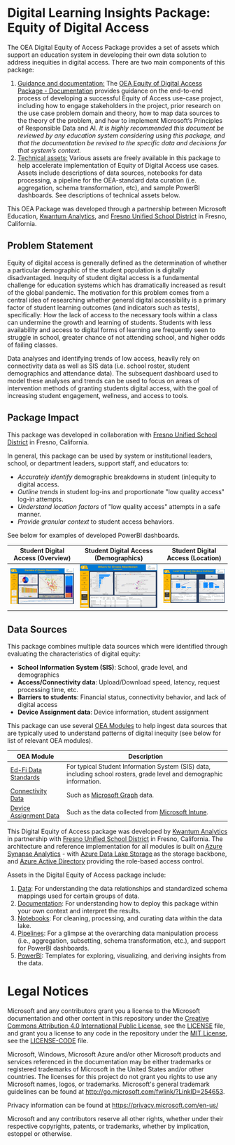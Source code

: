 # Digital Learning Insights Package: Equity of Digital Access
The OEA Digital Equity of Access Package provides a set of assets which support an education system in developing their own data solution to address inequities in digital access. There are two main components of this package:

1. <ins>Guidance and documentation:</ins> The [OEA Equity of Digital Access Package - Documentation](https://github.com/cviddenKwantum/oea-digital-learning-insights/blob/69dc247874cdec4aeac389a54d38d99d112e9a92/Digital_Equity_of_Access/docs/OEA%20Digital%20Learning%20Package%20-%20Access%20Use%20Case.pdf) provides guidance on the end-to-end process of developing a successful Equity of Access use-case project, including how to engage stakeholders in the project, prior research on the use case problem domain and theory, how to map data sources to the theory of the problem, and how to implement Microsoft’s Principles of Responsible Data and AI. <em> It is highly recommended this document be reviewed by any education system considering using this package, and that the documentation be revised to the specific data and decisions for that system’s context. </em>
2. <ins>Technical assets:</ins> Various assets are freely available in this package to help accelerate implementation of Equity of Digital Access use cases. Assets include descriptions of data sources, notebooks for data processing, a pipeline for the OEA-standard data curation (i.e. aggregation, schema transformation, etc), and sample PowerBI dashboards. See descriptions of technical assets below.

This OEA Package was developed through a partnership between Microsoft Education, [Kwantum Analytics](https://www.kwantumanalytics.com/), and [Fresno Unified School District](https://www.fresnounified.org/) in Fresno, California.

## Problem Statement

Equity of digital access is generally defined as the determination of whether a particular demographic of the student population is digitally disadvantaged. Inequity of student digital access is a fundamental challenge for education systems which has dramatically increased as result of the global pandemic. The motivation for this problem comes from a central idea of researching whether general digital accessibility is a primary factor of student learning outcomes (and indicators such as tests), specifically: How the lack of access to the necessary tools within a class can undermine the growth and learning of students. Students with less availability and access to digital forms of learning are frequently seen to struggle in school, greater chance of not attending school, and higher odds of failing classes. 

Data analyses and identifying trends of low access, heavily rely on connectivity data as well as SIS data (i.e. school roster, student demographics and attendance data). The subsequent dashboard used to model these analyses and trends can be used to focus on areas of intervention methods of granting students digital access, with the goal of increasing student engagement, wellness, and access to tools.

## Package Impact

This package was developed in collaboration with [Fresno Unified School District](https://www.fresnounified.org/) in Fresno, California. 

In general, this package can be used by system or institutional leaders, school, or department leaders, support staff, and educators to:
 - <em>Accurately identify</em> demographic breakdowns in student (in)equity to digital access.
 - <em>Outline trends</em> in student log-ins and proportionate "low quality access" log-in attempts. 
 - <em>Understand location factors</em> of "low quality access" attempts in a safe manner.
 - <em>Provide granular context</em> to student access behaviors.

See below for examples of developed PowerBI dashboards.

Student Digital Access (Overview)  | Student Digital Access (Demographics) | Student Digital Access (Location)
:-------------------------:|:-------------------------:|:-------------------------:
![](https://github.com/cstohlmann/oea-at-risk-package/blob/main/Chronic_Absenteeism/docs/images/Chronic%20Absenteeism%20Dashboard%20Overview.png)  |  ![](https://github.com/cstohlmann/oea-at-risk-package/blob/main/Chronic_Absenteeism/docs/images/Chronic%20Absenteeism%20Drivers%20Dashboard.png) | ![](https://github.com/cstohlmann/oea-at-risk-package/blob/main/Chronic_Absenteeism/docs/images/Chronic%20Absenteeism%20Social%20Worker%20Dashboard.png)

## Data Sources

This package combines multiple data sources which were identified through evaluating the characteristics of digital equity: 
* <strong>School Information System (SIS)</strong>: School, grade level, and demographics
* <strong>Access/Connectivity data</strong>: Upload/Download speed, latency, request processing time, etc.
* <strong>Barriers to students</strong>: Financial status, connectivity behavior, and lack of digital access
* <strong>Device Assignment data</strong>: Device information, student assignment


This package can use several [OEA Modules](https://github.com/microsoft/OpenEduAnalytics/tree/main/modules) to help ingest data sources that are typically used to understand patterns of digital inequity (see below for list of relevant OEA modules).  

| OEA Module | Description |
| --- | --- |
| [Ed-Fi Data Standards](https://github.com/microsoft/OpenEduAnalytics/tree/main/modules/Education_Data_Standards/Ed-Fi) | For typical Student Information System (SIS) data, including school rosters, grade level and demographic information. |
| [Connectivity Data](https://github.com/microsoft/OpenEduAnalytics/tree/main/modules/Microsoft_Data) | Such as [Microsoft Graph](https://github.com/microsoft/OpenEduAnalytics/tree/main/modules/Microsoft_Data/Microsoft_Graph) data. |
| [Device Assignment Data](https://github.com/microsoft/OpenEduAnalytics/tree/main/modules/Microsoft_Data) | Such as the data collected from [Microsoft Intune](https://github.com/microsoft/OpenEduAnalytics/tree/main/modules/Microsoft_Data/Intune). |

This Digital Equity of Access package was developed by [Kwantum Analytics](https://www.kwantumanalytics.com/) in partnership with [Fresno Unified School District](https://www.fresnounified.org/) in Fresno, California. The architecture and reference implementation for all modules is built on [Azure Synapse Analytics](https://azure.microsoft.com/en-us/services/synapse-analytics/) - with [Azure Data Lake Storage](https://docs.microsoft.com/en-us/azure/storage/blobs/data-lake-storage-introduction) as the storage backbone, and [Azure Active Directory](https://azure.microsoft.com/en-us/services/active-directory/) providing the role-based access control.

Assets in the Digital Equity of Access package include:

1. [Data](https://github.com/cstohlmann/oea-digital-learning-insights/tree/main/Digital_Equity_of_Access/data): For understanding the data relationships and standardized schema mappings used for certain groups of data.
2. [Documentation](https://github.com/cstohlmann/oea-digital-learning-insights/tree/main/Digital_Equity_of_Access/docs): For understanding how to deploy this package within your own context and interpret the results.
3. [Notebooks](https://github.com/cstohlmann/oea-digital-learning-insights/tree/main/Digital_Equity_of_Access/notebooks): For cleaning, processing, and curating data within the data lake.
4. [Pipelines](https://github.com/cstohlmann/oea-digital-learning-insights/tree/main/Digital_Equity_of_Access/pipelines): For a glimpse at the overarching data manipulation process (i.e., aggregation, subsetting, schema transformation, etc.), and support for PowerBI dashboards.
5. [PowerBI](https://github.com/cstohlmann/oea-digital-learning-insights/tree/main/Digital_Equity_of_Access/powerbi): Templates for exploring, visualizing, and deriving insights from the data.

# Legal Notices
Microsoft and any contributors grant you a license to the Microsoft documentation and other content in this repository under the [Creative Commons Attribution 4.0 International Public License](https://creativecommons.org/licenses/by/4.0/legalcode), see the [LICENSE](https://github.com/microsoft/OpenEduAnalytics/blob/main/LICENSE) file, and grant you a license to any code in the repository under the [MIT License](https://opensource.org/licenses/MIT), see the [LICENSE-CODE](https://github.com/microsoft/OpenEduAnalytics/blob/main/LICENSE-CODE) file.

Microsoft, Windows, Microsoft Azure and/or other Microsoft products and services referenced in the documentation may be either trademarks or registered trademarks of Microsoft in the United States and/or other countries. The licenses for this project do not grant you rights to use any Microsoft names, logos, or trademarks. Microsoft's general trademark guidelines can be found at http://go.microsoft.com/fwlink/?LinkID=254653.

Privacy information can be found at https://privacy.microsoft.com/en-us/

Microsoft and any contributors reserve all other rights, whether under their respective copyrights, patents, or trademarks, whether by implication, estoppel or otherwise.
